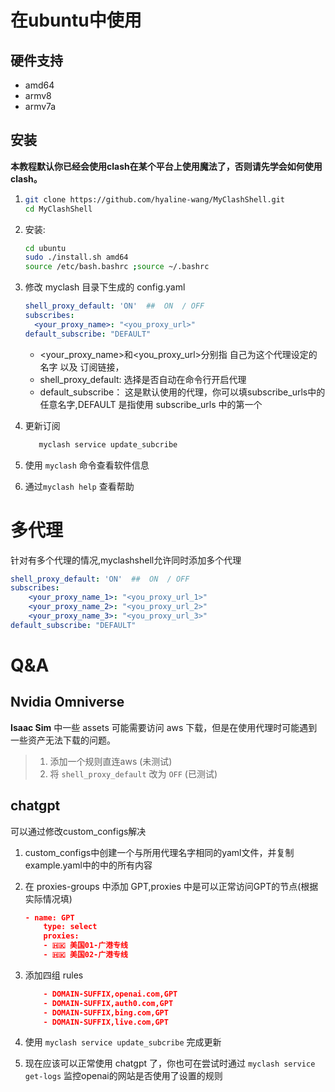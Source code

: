 # 在ubuntu中使用

## 硬件支持

- amd64
- armv8
- armv7a
  

## 安装

**本教程默认你已经会使用clash在某个平台上使用魔法了，否则请先学会如何使用clash。**

1. ```bash
   git clone https://github.com/hyaline-wang/MyClashShell.git
   cd MyClashShell
   ```

2. 安装: 
   ```bash
   cd ubuntu
   sudo ./install.sh amd64
   source /etc/bash.bashrc ;source ~/.bashrc
   ```
3. 修改 myclash 目录下生成的 config.yaml
   ```yaml
   shell_proxy_default: 'ON'  ##  ON  / OFF
   subscribes:
     <your_proxy_name>: "<you_proxy_url>"
   default_subscribe: "DEFAULT"
   ```
   - <your_proxy_name>和<you_proxy_url>分别指 自己为这个代理设定的名字 以及 订阅链接，
   - shell_proxy_default: 选择是否自动在命令行开启代理
   - default_subscribe： 这是默认使用的代理，你可以填subscribe_urls中的任意名字,DEFAULT 是指使用 subscribe_urls 中的第一个

3. 更新订阅
   ```bash
      myclash service update_subcribe 
   ```
4. 使用 `myclash` 命令查看软件信息
4. 通过`myclash help` 查看帮助

# 多代理

针对有多个代理的情况,myclashshell允许同时添加多个代理
```yaml
shell_proxy_default: 'ON'  ##  ON  / OFF
subscribes:
    <your_proxy_name_1>: "<you_proxy_url_1>"
    <your_proxy_name_2>: "<you_proxy_url_2>"
    <your_proxy_name_3>: "<you_proxy_url_3>"
default_subscribe: "DEFAULT"
```



# Q&A

## Nvidia Omniverse

**Isaac Sim** 中一些 assets 可能需要访问 aws 下载，但是在使用代理时可能遇到一些资产无法下载的问题。

> 1. 添加一个规则直连aws (未测试)
> 2. 将 `shell_proxy_default` 改为 `OFF` (已测试)

## chatgpt

可以通过修改custom_configs解决
1. custom_configs中创建一个与所用代理名字相同的yaml文件，并复制example.yaml中的中的所有内容
1. 在 proxies-groups 中添加 GPT,proxies 中是可以正常访问GPT的节点(根据实际情况填)

    ```json
    - name: GPT 
        type: select
        proxies:
        - 🇭🇰 美国01-广港专线
        - 🇭🇰 美国02-广港专线
    ```

2. 添加四组 rules

    ```json
        - DOMAIN-SUFFIX,openai.com,GPT
        - DOMAIN-SUFFIX,auth0.com,GPT
        - DOMAIN-SUFFIX,bing.com,GPT
        - DOMAIN-SUFFIX,live.com,GPT
    ```
3. 使用 `myclash service update_subcribe` 完成更新 
4. 现在应该可以正常使用 chatgpt 了，你也可在尝试时通过 `myclash service get-logs` 监控openai的网站是否使用了设置的规则
